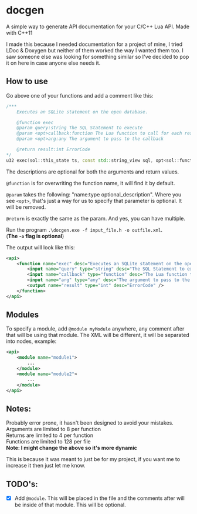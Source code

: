 # docgen

A simple way to generate API documentation for your C/C++ Lua API. Made with C++11

I made this because I needed documentation for a project of mine, I tried LDoc & Doxygen but neither of them worked the way I wanted them too. I saw someone else was looking for something similar so I've decided to pop it on here in case anyone else needs it.

## How to use
Go above one of your functions and add a comment like this:
```cpp
/***
    Executes an SQLite statement on the open database.

    @function exec
    @param query:string The SQL Statement to execute
    @param <opt>callback:function The Lua function to call for each result row
    @param <opt>arg:any The argument to pass to the callback

    @return result:int ErrorCode
*/
u32 exec(sol::this_state ts, const std::string_view sql, opt<sol::function> callback, opt<sol::lua_value> arg);
```

The descriptions are optional for both the arguments and return values.  

`@function` is for overwriting the function name, it will find it by default.

`@param` takes the following: "name:type optional_description". Where you see `<opt>`, that's just a way for us to specify that parameter is optional. It will be removed.  

`@return` is exactly the same as the param. And yes, you can have multiple.

Run the program `.\docgen.exe -f input_file.h -o outfile.xml`.  
(**The `-o` flag is optional**)

The output will look like this:
```xml
<api>
    <function name="exec" desc="Executes an SQLite statement on the open database.">
        <input name="query" type="string" desc="The SQL Statement to execute" />
        <input name="callback" type="function" desc="The Lua function to call for each result row" optional="true" />
        <input name="arg" type="any" desc="The argument to pass to the callback" optional="true" />
        <output name="result" type="int" desc="ErrorCode" />
    </function>
</api>
```

## Modules
To specify a module, add `@module myModule` anywhere, any comment after that will be using that module. The XML will be different, it will be separated into nodes, example:
```xml
<api>
    <module name="module1">
        ...
    </module>
    <module name="module2">
        ...
    </module>
</api>
```

## Notes:
Probably error prone, it hasn't been designed to avoid your mistakes.  
Arguments are limited to 8 per function  
Returns are limited to 4 per function  
Functions are limited to 128 per file  
**Note: I might change the above so it's more dynamic**

This is because it was meant to just be for my project, if you want me to increase it then just let me know.

## TODO's:
- [x] Add `@module`. This will be placed in the file and the comments after will be inside of that module. This will be optional.